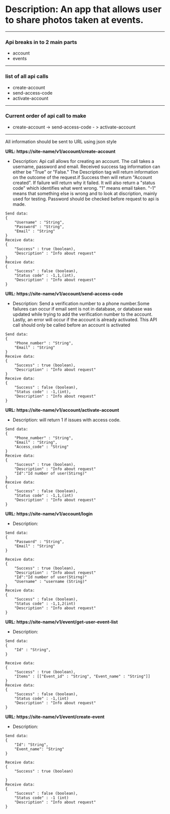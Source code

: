 # Description: An app that allows user to share photos taken at events.
---

### Api breaks in to 2 main parts 
- account 
- events

---

### list of all api calls
- create-account
- send-access-code
- activate-account

---
### Current order of api call to make 
- create-account ->
 send-access-code - > activate-account
---

All information should be sent to URL using json style

**URL: https://site-name/v1/account/create-account**
- Description: Api call allows for creating an account. The call takes a username, password and email. Received success tag information can either be "True" or "False." The Description tag will return information on the outcome of the request.if Success then will return "Account created". If failure will return why it failed. It will also return a "status code" which identifies what went wrong. "1" means email taken. "-1" means that something else is wrong and to look at discription, mainly used for testing. Password should be checked before request to api is made. 

```
Send data: 
{	
	"Username" : "String",
	"Password" : "String",
	"Email" : "String"
}
Receive data: 
{
	"Success" : true (boolean),
	"Description" : "Info about request"
}
Receive data: 
{
	"Success" : false (boolean),
	"Status code" : -1,1,(int),
	"Description" : "Info about request"
}
```

**URL: https://site-name/v1/account/send-access-code**
- Description: Send a verification number to a phone number.Some failures can occur if email sent is not in database, or database was updated while trying to add the verification number to the account. Lastly, an error will occur if the account is already activated. This API call should only be called before an account is activated 
```
Send data: 
{	
	"Phone_number" : "String",
	"Email" : "String"
}
Receive data: 
{
	"Success" : true (boolean),
	"Description" : "Info about request"
}
Receive data: 
{
	"Success" : false (boolean),
	"Status code" : -1,(int),
	"Description" : "Info about request"
}
```

**URL: https://site-name/v1/account/activate-account**
- Description: will return 1 if issues with access code.
```
Send data: 
{	
	"Phone_number" : "String",
	"Email" : "String",
	"Access_code" : "String"
}
Receive data: 
{
	"Success" : true (boolean),
	"Description" : "Info about request"
	"Id":"Id number of user(Stirng)"
}
Receive data: 
{
	"Success" : false (boolean),
	"Status code" : -1,1,(int)
	"Description" : "Info about request"
}
```



**URL: https://site-name/v1/account/login**
- Description: 

``` 
Send data: 
{
	"Password" : "String",
	"Email" : "String"
}

Receive data: 
{
	"Success" : true (boolean),
	"Description" : "Info about request"
	"Id":"Id number of user(Stirng)"
	"Username" : "username (String)"
}
Receive data: 
{
	"Success" : false (boolean),
	"Status code" : -1,1,2(int)
	"Description" : "Info about request"
}
```

**URL: https://site-name/v1/event/get-user-event-list**
- Description: 

```
Send data: 
{	
	"Id" : "String",
}

Receive data: 
{
	"Success" : true (boolean),
	"Items" : [["Event_id" : "String", "Event_name" : "String"]]
}
Receive data: 
{
	"Success" : false (boolean),
	"Status code" : -1,(int)
	"Description" : "Info about request"
}
```

**URL: https://site-name/v1/event/create-event**
- Description: 

```
Send data: 
{
	"Id": "String",
	"Event_name": "String"
}

Receive data: 
{
	"Success" : true (boolean)

}
Receive data: 
{
	"Success" : false (boolean),
	"Status code" : -1 (int)
	"Description" : "Info about request"
}
```




